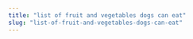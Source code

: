 ```yaml
---
title: "list of fruit and vegetables dogs can eat"
slug: "list-of-fruit-and-vegetables-dogs-can-eat"
---
```


